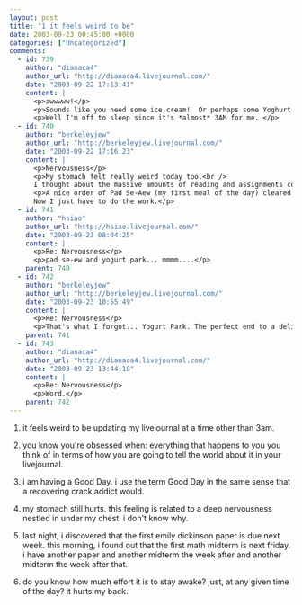 ```yaml
---
layout: post
title: "1 it feels weird to be"
date: 2003-09-23 00:45:00 +0000
categories: ["Uncategorized"]
comments:
  - id: 739
    author: "dianaca4"
    author_url: "http://dianaca4.livejournal.com/"
    date: "2003-09-22 17:13:41"
    content: |
      <p>awwwww!</p>
      <p>Sounds like you need some ice cream!  Or perhaps some Yoghurt Park!  Good luck with all your work!!!! </p>
      <p>Well I'm off to sleep since it's *almost* 3AM for me. </p>
  - id: 740
    author: "berkeleyjew"
    author_url: "http://berkeleyjew.livejournal.com/"
    date: "2003-09-22 17:16:23"
    content: |
      <p>Nervousness</p>
      <p>My stomach felt really weird today too.<br />
      I thought about the massive amounts of reading and assignments coming due, and what little I <i>had</i> done over the past few days... and realized that I haven't been eating enough.</p>
      <p>A nice order of Pad Se-Aew (my first meal of the day) cleared my stomach right up.<br />
      Now I just have to do the work.</p>
  - id: 741
    author: "hsiao"
    author_url: "http://hsiao.livejournal.com/"
    date: "2003-09-23 08:04:25"
    content: |
      <p>Re: Nervousness</p>
      <p>pad se-ew and yogurt park... mmmm....</p>
    parent: 740
  - id: 742
    author: "berkeleyjew"
    author_url: "http://berkeleyjew.livejournal.com/"
    date: "2003-09-23 10:55:49"
    content: |
      <p>Re: Nervousness</p>
      <p>That's what I forgot... Yogurt Park. The perfect end to a delicious meal.</p>
    parent: 741
  - id: 743
    author: "dianaca4"
    author_url: "http://dianaca4.livejournal.com/"
    date: "2003-09-23 13:44:18"
    content: |
      <p>Re: Nervousness</p>
      <p>Word.</p>
    parent: 742
---
```


1. it feels weird to be updating my livejournal at a time other than 3am.

2. you know you're obsessed when: everything that happens to you you think of in terms of how you are going to tell the world about it in your livejournal.

3. i am having a Good Day. i use the term Good Day in the same sense that a recovering crack addict would.

4. my stomach still hurts. this feeling is related to a deep nervousness nestled in under my chest. i don't know why.

5. last night, i discovered that the first emily dickinson paper is due next week. this morning, i found out that the first math midterm is next friday. i have another paper and another midterm the week after and another midterm the week after that.

6. do you know how much effort it is to stay awake? just, at any given time of the day? it hurts my back.